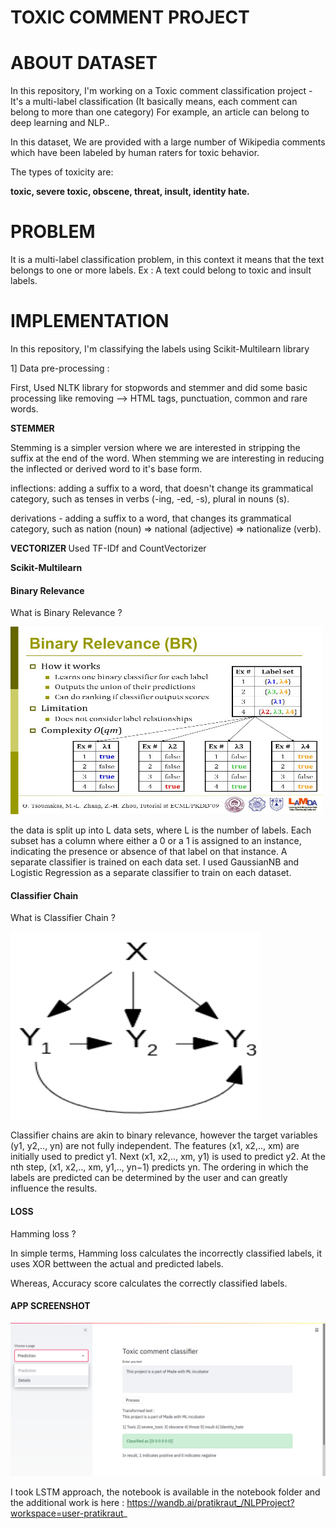 # TOXIC COMMENT PROJECT
# ABOUT DATASET

In this repository, I'm working on a Toxic comment classification project - It's a multi-label classification (It basically means, each comment can belong to more than one category)  For example, an article can belong to deep learning and NLP..

In this dataset, We are provided with a large number of Wikipedia comments which have been labeled by human raters for toxic behavior.

The types of toxicity are: 

<strong>toxic, severe toxic, obscene, threat, insult, identity hate.</strong>

# PROBLEM 
It is a multi-label classification problem, in this context it means that the text belongs to one or more labels.
Ex : A text could belong to toxic and insult labels.

# IMPLEMENTATION 
In this repository, I'm classifying the labels using Scikit-Multilearn library


1] Data pre-processing :

First, Used NLTK library for stopwords and stemmer and did some basic processing like removing --> HTML tags, punctuation, common and rare words.
<p>
<strong> STEMMER </strong>
  
Stemming is a simpler version  where we are interested in stripping the suffix at the end of the word. When stemming we are interesting in reducing the inflected or derived word to it's base form.

inflections: adding a suffix to a word, that doesn't change its grammatical category, such as tenses in verbs (-ing, -ed, -s), plural in nouns (s).

derivations - adding a suffix to a word, that changes its grammatical category, such as nation (noun) => national (adjective) => nationalize (verb).
</p>

<strong> VECTORIZER </strong>
Used TF-IDf and CountVectorizer

<strong> Scikit-Multilearn </strong>
#### Binary Relevance


What is Binary Relevance ?
<p>
<img src='Images/BRimage' width=500 height=300>
</p>

the data is split up into L data sets, where L is the number of labels. Each subset has a column where either a 0 or a 1 is assigned to an instance, indicating the presence or absence of that label on that instance. A separate classifier is trained on each data set.
I used GaussianNB and Logistic Regression as a separate classifier to train on each dataset.

#### Classifier Chain

What is Classifier Chain ?
<p>
<img src='Images/CC.png' width=400 height=300>
</p>

Classifier chains are akin to binary relevance, however the target variables (y1, y2,.., yn) are not fully independent. The features (x1, x2,.., xm) are initially used to predict y1. Next (x1, x2,.., xm, y1) is used to predict y2. At the nth step, (x1, x2,.., xm, y1,.., yn−1) predicts yn. The ordering in which the labels are predicted can be determined by the user and can greatly influence the results.

#### LOSS
Hamming loss ?

In simple terms, Hamming loss calculates the incorrectly classified labels, it uses XOR bettween the actual and predicted labels. 

Whereas, Accuracy score calculates the correctly classified labels.

#### APP SCREENSHOT

<img src='Images/Stapp.png'>

I took LSTM approach, the notebook is available in the notebook folder and the additional work is here :
https://wandb.ai/pratikraut_/NLPProject?workspace=user-pratikraut_
